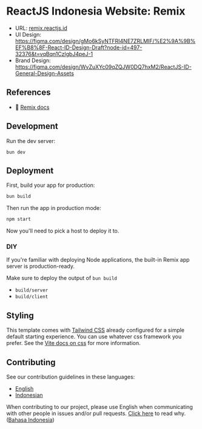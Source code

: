 # ReactJS Indonesia Website: Remix

- URL: [remix.reactjs.id](https://remix.reactjs.id)
- UI Design: <https://figma.com/design/gMo6kSyNTFRI4NE7ZRLMIF/%E2%9A%9B%EF%B8%8F-React-ID-Design-Draft?node-id=497-32376&t=vqBqn1CzlgbJ4peJ-1>
- Brand Design: <https://figma.com/design/WvZuXYc09qZQJW0DQ7hxM2/ReactJS-ID-General-Design-Assets>

## References

- 📖 [Remix docs](https://remix.run/docs)

## Development

Run the dev server:

```shellscript
bun dev
```

## Deployment

First, build your app for production:

```sh
bun build
```

Then run the app in production mode:

```sh
npm start
```

Now you'll need to pick a host to deploy it to.

### DIY

If you're familiar with deploying Node applications, the built-in Remix app server is production-ready.

Make sure to deploy the output of `bun build`

- `build/server`
- `build/client`

## Styling

This template comes with [Tailwind CSS](https://tailwindcss.com/) already configured for a simple default starting experience. You can use whatever css framework you prefer. See the [Vite docs on css](https://vitejs.dev/guide/features.html#css) for more information.

## Contributing

See our contribution guidelines in these languages:

- [English](CONTRIBUTING.md)
- [Indonesian](CONTRIBUTING_ID.md)

When contributing to our project, please use English when communicating with other people in issues and/or pull requests. [Click here](CONTRIBUTING.md#why-are-we-using-english-in-our-issues--prs) to read why. ([Bahasa Indonesia](CONTRIBUTING_ID.md#mengapa-kita-menggunakan-bahasa-inggris-dalam-menulis-issue-dan-pull-request))
